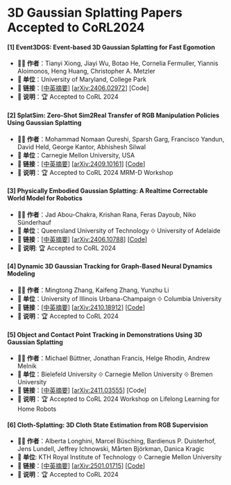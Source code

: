 # 3D Gaussian Splatting Papers Accepted to CoRL2024

#### [1] Event3DGS: Event-based 3D Gaussian Splatting for Fast Egomotion
- **🧑‍🔬 作者**：Tianyi Xiong, Jiayi Wu, Botao He, Cornelia Fermuller, Yiannis Aloimonos, Heng Huang, Christopher A. Metzler
- **🏫 单位**：University of Maryland, College Park
- **🔗 链接**：[[中英摘要](../abs/2406.02972.md)] [[arXiv:2406.02972](https://arxiv.org/abs/2406.02972)] [Code]
- **📝 说明**：🏆 Accepted to CoRL 2024

#### [2] SplatSim: Zero-Shot Sim2Real Transfer of RGB Manipulation Policies Using Gaussian Splatting
- **🧑‍🔬 作者**：Mohammad Nomaan Qureshi, Sparsh Garg, Francisco Yandun, David Held, George Kantor, Abhishesh Silwal
- **🏫 单位**：Carnegie Mellon University, USA
- **🔗 链接**：[[中英摘要](../abs/2409.10161.md)] [[arXiv:2409.10161](https://arxiv.org/abs/2409.10161)] [[Code](https://splatsim.github.io/)]
- **📝 说明**：🏆 Accepted to CoRL 2024 MRM-D Workshop

#### [3] Physically Embodied Gaussian Splatting: A Realtime Correctable World Model for Robotics
- **🧑‍🔬 作者**：Jad Abou-Chakra, Krishan Rana, Feras Dayoub, Niko Sünderhauf
- **🏫 单位**：Queensland University of Technology ⟐ University of Adelaide
- **🔗 链接**：[[中英摘要](./abs/2406.10788.md)] [[arXiv:2406.10788](https://arxiv.org/abs/2406.10788)] [[Code](https://github.com/bdaiinstitute/embodied_gaussians)]
- **📝 说明**: 🏆 Accepted to CoRL 2024

#### [4] Dynamic 3D Gaussian Tracking for Graph-Based Neural Dynamics Modeling
- **🧑‍🔬 作者**：Mingtong Zhang, Kaifeng Zhang, Yunzhu Li
- **🏫 单位**：University of Illinois Urbana-Champaign ⟐ Columbia University
- **🔗 链接**：[[中英摘要](../abs/2410.18912.md)] [[arXiv:2410.18912](https://arxiv.org/abs/2410.18912)] [[Code](https://github.com/robo-alex/gs-dynamics)]
- **📝 说明**：🏆 Accepted to CoRL 2024

#### [5] Object and Contact Point Tracking in Demonstrations Using 3D Gaussian Splatting
- **🧑‍🔬 作者**：Michael Büttner, Jonathan Francis, Helge Rhodin, Andrew Melnik
- **🏫 单位**：Bielefeld University ⟐ Carnegie Mellon University ⟐ Bremen University
- **🔗 链接**：[[中英摘要](../abs/2411.03555.md)] [[arXiv:2411.03555](https://arxiv.org/abs/2411.03555)] [Code]
- **📝 说明**：🏆 Accepted to CoRL 2024 Workshop on Lifelong Learning for Home Robots

#### [6] Cloth-Splatting: 3D Cloth State Estimation from RGB Supervision
- **🧑‍🔬 作者**：Alberta Longhini, Marcel Büsching, Bardienus P. Duisterhof, Jens Lundell, Jeffrey Ichnowski, Mårten Björkman, Danica Kragic
- **🏫 单位**: KTH Royal Institute of Technology ⟐ Carnegie Mellon University
- **🔗 链接**：[[中英摘要](../abs/2501.01715.md)] [[arXiv:2501.01715](https://arxiv.org/abs/2501.01715)] [[Code](https://github.com/KTH-RPL/cloth-splatting)]
- **📝 说明**：🏆 Accepted to CoRL 2024

